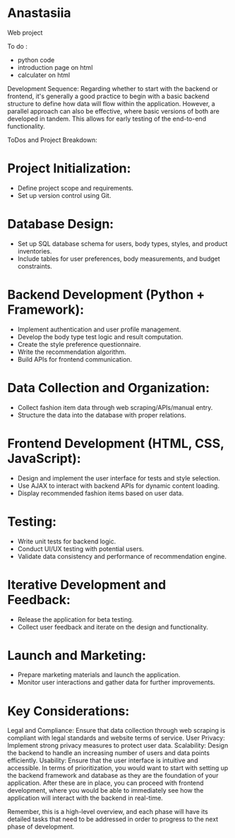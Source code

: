# Anastasiia
Web project 

To do : 
- python code
- introduction page on html
- calculater on html
  
Development Sequence:
Regarding whether to start with the backend or frontend, it's generally a good practice to begin with a basic backend structure to define how data will flow within the application. However, a parallel approach can also be effective, where basic versions of both are developed in tandem. This allows for early testing of the end-to-end functionality.

ToDos and Project Breakdown:

# Project Initialization:
- Define project scope and requirements.
- Set up version control using Git.

# Database Design:
- Set up SQL database schema for users, body types, styles, and product inventories.
- Include tables for user preferences, body measurements, and budget constraints.

# Backend Development (Python + Framework):
- Implement authentication and user profile management.
- Develop the body type test logic and result computation.
- Create the style preference questionnaire.
- Write the recommendation algorithm.
- Build APIs for frontend communication.

# Data Collection and Organization:
- Collect fashion item data through web scraping/APIs/manual entry.
- Structure the data into the database with proper relations.

# Frontend Development (HTML, CSS, JavaScript):
- Design and implement the user interface for tests and style selection.
- Use AJAX to interact with backend APIs for dynamic content loading.
- Display recommended fashion items based on user data.

# Testing:
- Write unit tests for backend logic.
- Conduct UI/UX testing with potential users.
- Validate data consistency and performance of recommendation engine.

# Iterative Development and Feedback:
- Release the application for beta testing.
- Collect user feedback and iterate on the design and functionality.

# Launch and Marketing:
- Prepare marketing materials and launch the application.
- Monitor user interactions and gather data for further improvements.


# Key Considerations:

Legal and Compliance: Ensure that data collection through web scraping is compliant with legal standards and website terms of service.
User Privacy: Implement strong privacy measures to protect user data.
Scalability: Design the backend to handle an increasing number of users and data points efficiently.
Usability: Ensure that the user interface is intuitive and accessible.
In terms of prioritization, you would want to start with setting up the backend framework and database as they are the foundation of your application. After these are in place, you can proceed with frontend development, where you would be able to immediately see how the application will interact with the backend in real-time.

Remember, this is a high-level overview, and each phase will have its detailed tasks that need to be addressed in order to progress to the next phase of development.
